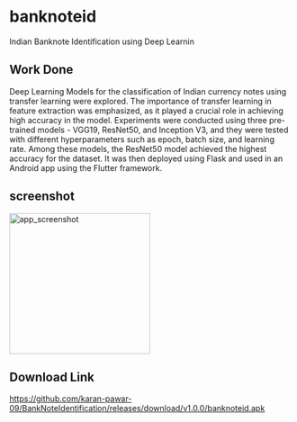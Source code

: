# banknoteid

Indian Banknote Identification using Deep Learnin

## Work Done

Deep Learning Models for the classification of Indian currency notes using transfer learning were explored. The importance of transfer learning in feature extraction was emphasized, as it played a crucial role in achieving high accuracy in the model. Experiments were conducted using three pre-trained models - VGG19, ResNet50, and Inception V3, and they were tested with different hyperparameters such as epoch, batch size, and learning rate. Among these models, the ResNet50 model achieved the highest accuracy for the dataset. It was then deployed using Flask and used in an Android app using the Flutter framework.

## screenshot
<img width="250" alt="app_screenshot" src="https://github.com/karan-pawar-09/BankNoteIdentification/assets/70064211/5af0dce5-cd2d-4fcf-8a39-18042ec202d2">

## Download Link
https://github.com/karan-pawar-09/BankNoteIdentification/releases/download/v1.0.0/banknoteid.apk
